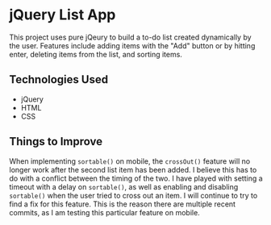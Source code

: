 # jQuery List App

This project uses pure jQeury to build a to-do list created dynamically by the user. Features include adding items with the "Add" button or by hitting enter, deleting items from the list, and sorting items.

## Technologies Used

- jQuery
- HTML
- CSS

## Things to Improve

When implementing `sortable()` on mobile, the `crossOut()` feature will no longer work after the second list item has been added. I believe this has to do with a conflict between the timing of the two. I have played with setting a timeout with a delay on `sortable()`, as well as enabling and disabling `sortable()` when the user tried to cross out an item. I will continue to try to find a fix for this feature. This is the reason there are multiple recent commits, as I am testing this particular feature on mobile. 

